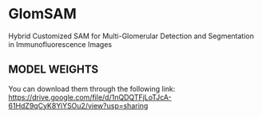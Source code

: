 # GlomSAM
Hybrid Customized SAM for Multi-Glomerular Detection and Segmentation in Immunofluorescence Images

## MODEL WEIGHTS

You can download them through the following link:
https://drive.google.com/file/d/1nQDQTFjLoTJcA-61HdZ9qCyK8YiYSOu2/view?usp=sharing